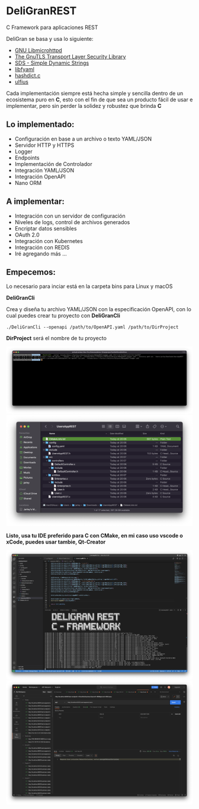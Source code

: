 # DeliGranREST
C Framework para aplicaciones REST

DeliGran se basa y usa lo siguiente:

- [GNU Libmicrohttpd](https://www.gnu.org/software/libmicrohttpd/)
- [The GnuTLS Transport Layer Security Library](https://www.gnutls.org/)
- [SDS - Simple Dynamic Strings](https://github.com/antirez/sds)
- [libfyaml](https://github.com/pantoniou/libfyaml)
- [hashdict.c](https://github.com/exebook/hashdict.c)
- [ulfius](https://github.com/babelouest/ulfius)

Cada implementación siempre está hecha simple y sencilla dentro de un ecosistema puro en **C**, esto con el fin de que sea un producto fácil de usar e implementar, pero sin perder la solidez y robustez que brinda **C**

## Lo implementado:
- Configuración en base a un archivo o texto YAML/JSON
- Servidor HTTP y HTTPS
- Logger
- Endpoints
- Implementación de Controlador
- Integración YAML/JSON
- Integración OpenAPI
- Nano ORM

## A implementar:
- Integración con un servidor de configuración
- Niveles de logs, control de archivos generados
- Encriptar datos sensibles
- OAuth 2.0
- Integración con Kubernetes
- Integración con REDIS
- Iré agregando más ...

## Empecemos:

Lo necesario para inciar está en la carpeta bins para Linux y macOS

**DeliGranCli**

Crea y diseña tu archivo YAML/JSON con la especificación OpenAPI, con lo cual puedes crear tu proyecto con **DeliGranCli**

```shell
./DeliGranCli --openapi /path/to/OpenAPI.yaml /path/to/DirProject
```

**DirProject** será el nombre de tu proyecto

![deligrancli, DeliGranCli](docs/images/deligrancli.png)
![dirproyect, Dir project](docs/images/dirproyect.png)

**Listo, usa tu IDE preferido para C con CMake, en mi caso uso vscode o xCode, puedes usar tambie, Qt-Creator**

![vscode, vscode](docs/images/vscode.png)
![postman, postman](docs/images/postman.png)